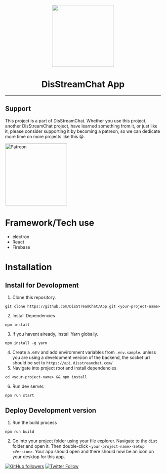 <p align="center">
    <a href="https://www.disstreamchat.com"><img src="https://www.disstreamchat.com/logo.png" width=200/></a>
 </p>
<h1 align="center"> DisStreamChat App </h1>

---
## Support

This project is a part of DisStreamChat. Whether you use this project, another DisStreamChat project, have learned something from it, or just like it, please consider supporting it by becoming a patreon, so we can dedicate more time on more projects like this 😀.

<a href="https://www.patreon.com/disstreamchat?fan_landing=true" target="_blank"><img src="https://cdn.discordapp.com/attachments/727356806552092675/754198973027319868/Digital-Patreon-Wordmark_FieryCoral.png" alt="Patreon" width=200 style="height: auto !important;width: 200px !important;" ></a>

# Framework/Tech use
* electron
* React
* Firebase

# Installation

## Install for Devolopment
1. Clone this repository.
```
git clone https://github.com/DisStreamChat/App.git <your-project-name>
```
2. Install Dependencies
```
npm install
```
3. If you havent already, install Yarn globally.
```
npm install -g yarn
```
4. Create a .env and add enviromnent variables from `.env.sample`. unless you are using a development version of the backend, the socket url should be set to `https://api.disstreamchat.com/`
5. Navigate into project root and install dependencies.
```
cd <your-project-name> && npm install
```
6. Run dev server.
```
npm run start
```

## Deploy Development version
1. Run the build process
```
npm run build
```
2. Go into your project folder using your file explorer. Navigate to the `dist` folder and open it. Then double-click `<your-project-name>-Setup <Version>`. Your app should open and there should now be an icon on your desktop for this app.



[![GitHub followers](https://img.shields.io/github/followers/gypsydangerous.svg?label=Follow%20@gypsydangerous&style=social)](https://github.com/gypsydangerous/)  [![Twitter Follow](https://img.shields.io/twitter/follow/disstreamchat?style=social)](https://twitter.com/disstreamchat)
